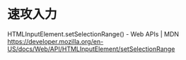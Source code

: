 # 速攻入力

HTMLInputElement.setSelectionRange() - Web APIs | MDN
https://developer.mozilla.org/en-US/docs/Web/API/HTMLInputElement/setSelectionRange


